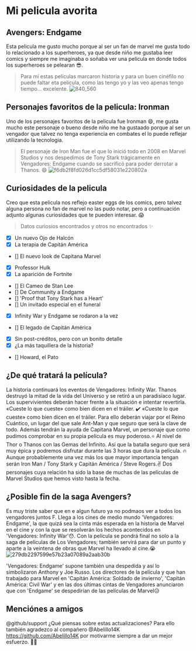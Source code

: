 # Mi pelicula avorita
## Avengers: Endgame
Esta pelicula me gusto mucho porque al ser un fan de marvel me gusta todo lo relacionado a los superheroes, ya que desde niño me gustaba leer comics y siempre me imaginaba o soñaba  ver una pelicula en donde todos los superheroes se pelearan :sunglasses:.  

>Para mí estas películas marcaron historia y para un buen cinéfilo no puede faltar eta pelicula, como las tengo yo y las veo apenas tengo tiempo... excelente. 
![840_560](https://user-images.githubusercontent.com/100391358/166491671-923dc26c-0225-441c-b5c3-62a1f66637df.jpg)

## Personajes favoritos de la pelicula: Ironman
Uno de los personajes favoritos de la pelicula fue Ironman :smile:, me gusta mucho este personaje o bueno desde niño me ha gustaado porque al ser un vengador que talvez no tenga experiencia en combates el lo puede reflejar utilizando la tecnologia. 

>El personaje de Iron Man fue el que lo inició todo en 2008 en Marvel Studios y nos despedimos de Tony Stark trágicamente en Vengadores: Endgame cuando se sacrificó para poder derrotar a Thanos. :smile:
![f6db2f8fd026d1cc5df58031e220802a](https://user-images.githubusercontent.com/100391358/166492002-5d4324cf-cde9-4cb4-aae9-4d26d0766b9d.jpg)

## Curiosidades de la pelicula
Creo que esta pelicula nos reflejo easter eggs de los comics, pero talvez alguna persona no fan de marvel no las pudo notar, pero a continuación adjunto algunas curiosidades que te pueden interesar. :scream:

>Datos curiosios encontrados y otros no encontrados  :sparkles:

- [x]  Un nuevo Ojo de Halcón
- [x]  La terapia de Capitán América
- [] El nuevo look de Capitana Marvel
- [x] Professor Hulk
- [x] La aparición de Fortnite
- [] El Cameo de Stan Lee
- [] De Community a Endgame
- [] 'Proof that Tony Stark has a Heart'
- [] Un invitado especial en el funeral
- [x] Infinity War y Endgame se rodaron a la vez
- [] El legado de Capitán América
- [x] Sin post-créditos, pero con un bonito detalle
- [x] ¿La más taquillera de la historia?
- [] Howard, el Pato
## ¿De qué tratará la película?
La historia continuará los eventos de Vengadores: Infinity War. Thanos destruyó la mitad de la vida del Universo y se retiró a un paradisíaco lugar. Los supervivientes deberán hacer frente a la situación e intentar revertirla. «Cueste lo que cueste» como bien dicen en el tráiler. 
    ✔️ «Cueste lo que cueste» como bien dicen en el tráiler.
Para ello deberán viajar por el Reino Cuántico, un lugar del que sale Ant-Man y que seguro que será la clave de todo. Además tendrán la ayuda de Capitana Marvel, un personaje que como pudimos comprobar en su propia película es muy poderoso.:star: Al nivel de Thor o Thanos con las Gemas del Infinito. Así que la batalla seguro que será muy épica y podremos disfrutar durante las 3 horas que dura la película.  :fire: Aunque probablemente una vez más los que mayor importancia tengan serán Iron Man / Tony Stark y Capitán América / Steve Rogers.:v: Dos personajes cuya relación ha sido la base de muchas de las películas de Marvel Studios que hemos visto hasta la fecha.

## ¿Posible fin de la saga Avengers?
Es muy triste saber que en e algun futuro ya no podmaos ver a todos los vengadores juntos F.
Llega a los cines de medio mundo 'Vengadores: Endgame', la que quizá sea la cinta más esperada en la historia de Marvel en el cine y con la que se resolverán los hechos acontecidos en 'Vengadores: Infinity War':hushed:. Con la película se pondrá final no solo a la saga de películas de Los Vengadores; también servirá para dar un punto y aparte a la veintena de obras que Marvel ha llevado al cine.:sob:
![279db2297599e57b23a07089a2aab30b](https://user-images.githubusercontent.com/100391358/166493018-567596b3-afd5-4c06-8cf5-a405ba5509ca.jpg)


'Vengadores: Endgame' supone también una despedida y así lo simbolizaron Anthony y Joe Russo. Los directores de la película y que han trabajado para Marvel en 'Capitán América: Soldado de invierno', 'Capitán América: Civil War' y en las dos últimas cintas de Vengadores anunciaron que con 'Endgame' se despedirían de las películas de Marvel:disappointed_relieved:
## Menciónes a amigos
@github/support ¿Qué piensas sobre estas actualizaciones?
Para ello también agradezco al compañero @Abelillo14K https://github.com/Abelillo14K por motivarme siempre
a dar un mejor esfuerzo.  👩‍💻
 
